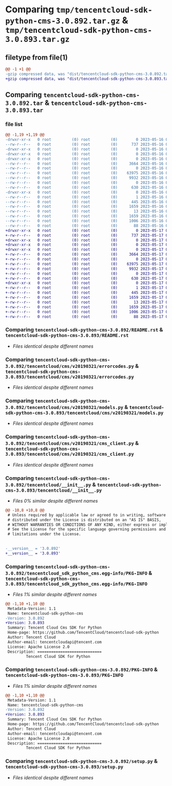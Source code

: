 # Comparing `tmp/tencentcloud-sdk-python-cms-3.0.892.tar.gz` & `tmp/tencentcloud-sdk-python-cms-3.0.893.tar.gz`

## filetype from file(1)

```diff
@@ -1 +1 @@
-gzip compressed data, was "dist/tencentcloud-sdk-python-cms-3.0.892.tar", last modified: Tue May 16 00:33:07 2023, max compression
+gzip compressed data, was "dist/tencentcloud-sdk-python-cms-3.0.893.tar", last modified: Wed May 17 03:27:34 2023, max compression
```

## Comparing `tencentcloud-sdk-python-cms-3.0.892.tar` & `tencentcloud-sdk-python-cms-3.0.893.tar`

### file list

```diff
@@ -1,19 +1,19 @@
-drwxr-xr-x   0 root         (0) root         (0)        0 2023-05-16 00:33:07.000000 tencentcloud-sdk-python-cms-3.0.892/
--rw-r--r--   0 root         (0) root         (0)      737 2023-05-16 00:33:07.000000 tencentcloud-sdk-python-cms-3.0.892/README.rst
-drwxr-xr-x   0 root         (0) root         (0)        0 2023-05-16 00:33:07.000000 tencentcloud-sdk-python-cms-3.0.892/tencentcloud/
-drwxr-xr-x   0 root         (0) root         (0)        0 2023-05-16 00:33:07.000000 tencentcloud-sdk-python-cms-3.0.892/tencentcloud/cms/
-drwxr-xr-x   0 root         (0) root         (0)        0 2023-05-16 00:33:07.000000 tencentcloud-sdk-python-cms-3.0.892/tencentcloud/cms/v20190321/
--rw-r--r--   0 root         (0) root         (0)     3664 2023-05-16 00:33:07.000000 tencentcloud-sdk-python-cms-3.0.892/tencentcloud/cms/v20190321/errorcodes.py
--rw-r--r--   0 root         (0) root         (0)        0 2023-05-16 00:33:07.000000 tencentcloud-sdk-python-cms-3.0.892/tencentcloud/cms/v20190321/__init__.py
--rw-r--r--   0 root         (0) root         (0)    63975 2023-05-16 00:33:07.000000 tencentcloud-sdk-python-cms-3.0.892/tencentcloud/cms/v20190321/models.py
--rw-r--r--   0 root         (0) root         (0)     9932 2023-05-16 00:33:07.000000 tencentcloud-sdk-python-cms-3.0.892/tencentcloud/cms/v20190321/cms_client.py
--rw-r--r--   0 root         (0) root         (0)        0 2023-05-16 00:33:07.000000 tencentcloud-sdk-python-cms-3.0.892/tencentcloud/cms/__init__.py
--rw-r--r--   0 root         (0) root         (0)      630 2023-05-16 00:33:07.000000 tencentcloud-sdk-python-cms-3.0.892/tencentcloud/__init__.py
-drwxr-xr-x   0 root         (0) root         (0)        0 2023-05-16 00:33:07.000000 tencentcloud-sdk-python-cms-3.0.892/tencentcloud_sdk_python_cms.egg-info/
--rw-r--r--   0 root         (0) root         (0)        1 2023-05-16 00:33:07.000000 tencentcloud-sdk-python-cms-3.0.892/tencentcloud_sdk_python_cms.egg-info/dependency_links.txt
--rw-r--r--   0 root         (0) root         (0)      445 2023-05-16 00:33:07.000000 tencentcloud-sdk-python-cms-3.0.892/tencentcloud_sdk_python_cms.egg-info/SOURCES.txt
--rw-r--r--   0 root         (0) root         (0)     1659 2023-05-16 00:33:07.000000 tencentcloud-sdk-python-cms-3.0.892/tencentcloud_sdk_python_cms.egg-info/PKG-INFO
--rw-r--r--   0 root         (0) root         (0)       13 2023-05-16 00:33:07.000000 tencentcloud-sdk-python-cms-3.0.892/tencentcloud_sdk_python_cms.egg-info/top_level.txt
--rw-r--r--   0 root         (0) root         (0)     1659 2023-05-16 00:33:07.000000 tencentcloud-sdk-python-cms-3.0.892/PKG-INFO
--rw-r--r--   0 root         (0) root         (0)     1006 2023-05-16 00:33:07.000000 tencentcloud-sdk-python-cms-3.0.892/setup.py
--rw-r--r--   0 root         (0) root         (0)       88 2023-05-16 00:33:07.000000 tencentcloud-sdk-python-cms-3.0.892/setup.cfg
+drwxr-xr-x   0 root         (0) root         (0)        0 2023-05-17 03:27:34.000000 tencentcloud-sdk-python-cms-3.0.893/
+-rw-r--r--   0 root         (0) root         (0)      737 2023-05-17 03:27:34.000000 tencentcloud-sdk-python-cms-3.0.893/README.rst
+drwxr-xr-x   0 root         (0) root         (0)        0 2023-05-17 03:27:34.000000 tencentcloud-sdk-python-cms-3.0.893/tencentcloud/
+drwxr-xr-x   0 root         (0) root         (0)        0 2023-05-17 03:27:34.000000 tencentcloud-sdk-python-cms-3.0.893/tencentcloud/cms/
+drwxr-xr-x   0 root         (0) root         (0)        0 2023-05-17 03:27:34.000000 tencentcloud-sdk-python-cms-3.0.893/tencentcloud/cms/v20190321/
+-rw-r--r--   0 root         (0) root         (0)     3664 2023-05-17 03:27:34.000000 tencentcloud-sdk-python-cms-3.0.893/tencentcloud/cms/v20190321/errorcodes.py
+-rw-r--r--   0 root         (0) root         (0)        0 2023-05-17 03:27:34.000000 tencentcloud-sdk-python-cms-3.0.893/tencentcloud/cms/v20190321/__init__.py
+-rw-r--r--   0 root         (0) root         (0)    63975 2023-05-17 03:27:34.000000 tencentcloud-sdk-python-cms-3.0.893/tencentcloud/cms/v20190321/models.py
+-rw-r--r--   0 root         (0) root         (0)     9932 2023-05-17 03:27:34.000000 tencentcloud-sdk-python-cms-3.0.893/tencentcloud/cms/v20190321/cms_client.py
+-rw-r--r--   0 root         (0) root         (0)        0 2023-05-17 03:27:34.000000 tencentcloud-sdk-python-cms-3.0.893/tencentcloud/cms/__init__.py
+-rw-r--r--   0 root         (0) root         (0)      630 2023-05-17 03:27:34.000000 tencentcloud-sdk-python-cms-3.0.893/tencentcloud/__init__.py
+drwxr-xr-x   0 root         (0) root         (0)        0 2023-05-17 03:27:34.000000 tencentcloud-sdk-python-cms-3.0.893/tencentcloud_sdk_python_cms.egg-info/
+-rw-r--r--   0 root         (0) root         (0)        1 2023-05-17 03:27:34.000000 tencentcloud-sdk-python-cms-3.0.893/tencentcloud_sdk_python_cms.egg-info/dependency_links.txt
+-rw-r--r--   0 root         (0) root         (0)      445 2023-05-17 03:27:34.000000 tencentcloud-sdk-python-cms-3.0.893/tencentcloud_sdk_python_cms.egg-info/SOURCES.txt
+-rw-r--r--   0 root         (0) root         (0)     1659 2023-05-17 03:27:34.000000 tencentcloud-sdk-python-cms-3.0.893/tencentcloud_sdk_python_cms.egg-info/PKG-INFO
+-rw-r--r--   0 root         (0) root         (0)       13 2023-05-17 03:27:34.000000 tencentcloud-sdk-python-cms-3.0.893/tencentcloud_sdk_python_cms.egg-info/top_level.txt
+-rw-r--r--   0 root         (0) root         (0)     1659 2023-05-17 03:27:34.000000 tencentcloud-sdk-python-cms-3.0.893/PKG-INFO
+-rw-r--r--   0 root         (0) root         (0)     1006 2023-05-17 03:27:34.000000 tencentcloud-sdk-python-cms-3.0.893/setup.py
+-rw-r--r--   0 root         (0) root         (0)       88 2023-05-17 03:27:34.000000 tencentcloud-sdk-python-cms-3.0.893/setup.cfg
```

### Comparing `tencentcloud-sdk-python-cms-3.0.892/README.rst` & `tencentcloud-sdk-python-cms-3.0.893/README.rst`

 * *Files identical despite different names*

### Comparing `tencentcloud-sdk-python-cms-3.0.892/tencentcloud/cms/v20190321/errorcodes.py` & `tencentcloud-sdk-python-cms-3.0.893/tencentcloud/cms/v20190321/errorcodes.py`

 * *Files identical despite different names*

### Comparing `tencentcloud-sdk-python-cms-3.0.892/tencentcloud/cms/v20190321/models.py` & `tencentcloud-sdk-python-cms-3.0.893/tencentcloud/cms/v20190321/models.py`

 * *Files identical despite different names*

### Comparing `tencentcloud-sdk-python-cms-3.0.892/tencentcloud/cms/v20190321/cms_client.py` & `tencentcloud-sdk-python-cms-3.0.893/tencentcloud/cms/v20190321/cms_client.py`

 * *Files identical despite different names*

### Comparing `tencentcloud-sdk-python-cms-3.0.892/tencentcloud/__init__.py` & `tencentcloud-sdk-python-cms-3.0.893/tencentcloud/__init__.py`

 * *Files 0% similar despite different names*

```diff
@@ -10,8 +10,8 @@
 # Unless required by applicable law or agreed to in writing, software
 # distributed under the License is distributed on an "AS IS" BASIS,
 # WITHOUT WARRANTIES OR CONDITIONS OF ANY KIND, either express or implied.
 # See the License for the specific language governing permissions and
 # limitations under the License.
 
 
-__version__ = '3.0.892'
+__version__ = '3.0.893'
```

### Comparing `tencentcloud-sdk-python-cms-3.0.892/tencentcloud_sdk_python_cms.egg-info/PKG-INFO` & `tencentcloud-sdk-python-cms-3.0.893/tencentcloud_sdk_python_cms.egg-info/PKG-INFO`

 * *Files 1% similar despite different names*

```diff
@@ -1,10 +1,10 @@
 Metadata-Version: 1.1
 Name: tencentcloud-sdk-python-cms
-Version: 3.0.892
+Version: 3.0.893
 Summary: Tencent Cloud Cms SDK for Python
 Home-page: https://github.com/TencentCloud/tencentcloud-sdk-python
 Author: Tencent Cloud
 Author-email: tencentcloudapi@tencent.com
 License: Apache License 2.0
 Description: ============================
         Tencent Cloud SDK for Python
```

### Comparing `tencentcloud-sdk-python-cms-3.0.892/PKG-INFO` & `tencentcloud-sdk-python-cms-3.0.893/PKG-INFO`

 * *Files 1% similar despite different names*

```diff
@@ -1,10 +1,10 @@
 Metadata-Version: 1.1
 Name: tencentcloud-sdk-python-cms
-Version: 3.0.892
+Version: 3.0.893
 Summary: Tencent Cloud Cms SDK for Python
 Home-page: https://github.com/TencentCloud/tencentcloud-sdk-python
 Author: Tencent Cloud
 Author-email: tencentcloudapi@tencent.com
 License: Apache License 2.0
 Description: ============================
         Tencent Cloud SDK for Python
```

### Comparing `tencentcloud-sdk-python-cms-3.0.892/setup.py` & `tencentcloud-sdk-python-cms-3.0.893/setup.py`

 * *Files identical despite different names*

